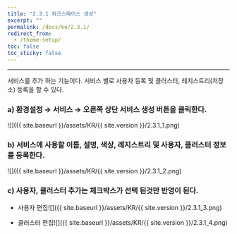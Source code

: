 ```yaml
---
title: "2.3.1 워크스페이스 생성"
excerpt: ""
permalink: /docs/ko/2.3.1/
redirect_from:
  - /theme-setup/
toc: false
toc_sticky: false
---
```


---
서비스를 추가 하는 기능이다. 서비스 별로 사용자 등록 및 클러스터, 레지스트리\(저장소\) 등록을 할 수 있다.

### a\) 환경설정 → 서비스 → 오른쪽 상단 서비스 생성 버튼을 클릭한다.
![]({{ site.baseurl }}/assets/KR/{{ site.version }}/2.3.1_1.png)

### b\) 서비스에 사용할 이름, 설명, 색상, 레지스트리 및 사용자, 클러스터 정보를 등록한다.
![]({{ site.baseurl }}/assets/KR/{{ site.version }}/2.3.1_2.png)

### c\) 사용자, 클러스터 추가는 체크박스가 선택 된것만 반영이 된다.

* 사용자 편집![]({{ site.baseurl }}/assets/KR/{{ site.version }}/2.3.1_3.png)

* 클러스터 편집![]({{ site.baseurl }}/assets/KR/{{ site.version }}/2.3.1_4.png)
